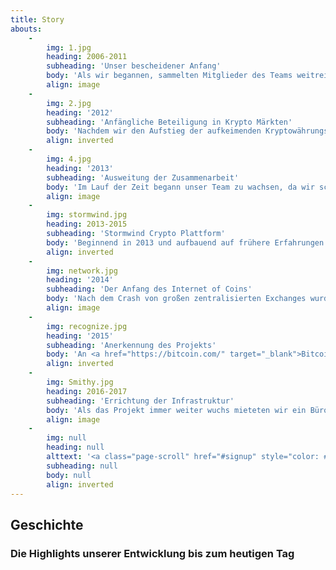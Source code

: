 ```yaml
---
title: Story
abouts:
    -
        img: 1.jpg
        heading: 2006-2011
        subheading: 'Unser bescheidener Anfang'
        body: 'Als wir begannen, sammelten Mitglieder des Teams weitreichende Erfahrungen in finanziellen Märkten, einschließlich Foreign Exchange, Commodity trading und Handel mit Gold. Wir programmierten automatische Handelsplattformen, testeten frühe elektronische Assetsysteme und entwickelten eine Mulit Asset Handels Infrastruktur. Ständiger Kontakt mit realen und Krisenmärkten in dieser wichtigen Phase stärkte unseren Glauben das ein neuer Ansatz für persönliche Finanzen notwendig ist, um ökonomischen Wachstum wieder in Deine und meine Hände zu legen. '
        align: image
    -
        img: 2.jpg
        heading: '2012'
        subheading: 'Anfängliche Beteiligung in Krypto Märkten'
        body: 'Nachdem wir den Aufstieg der aufkeimenden Kryptowährungs Märkte miterlebten seit Bitcoin''s Start in 2009 erkannten wir das Potential dieser revolutionären Technologie. Mitglieder unseres Teams arbeiteten mit aufkommenden Altcoins und Exchanges und vermittelten Mining Ausstattung an Dritte. Wir sammelten Wissen über die Technologien hinter den Kryptoplattformen und den Blockchain Plattformen.'
        align: inverted
    -
        img: 4.jpg
        heading: '2013'
        subheading: 'Ausweitung der Zusammenarbeit'
        body: 'Im Lauf der Zeit begann unser Team zu wachsen, da wir schrittweise Experten deren Laufbahnen wir kannten mit an Bord holten und dadurch zusätzliches Wissen und Erfahrungen im Bereich Fintech und Kryptowährungen sammeln konnten. Wir beteiligten uns an einem Pionierprojekt um Blockchain Technologie im Energie Sektor zu verwenden. Ebenso bauten wir ein Bitcoin-Fiat Gateway System.'
        align: image
    -
        img: stormwind.jpg
        heading: 2013-2015
        subheading: 'Stormwind Crypto Plattform'
        body: 'Beginnend in 2013 und aufbauend auf frühere Erfahrungen entwickelten wir die Stormwind Krypto Handels Plattform und dazugehörige Hybride Assets. Diese wurden 2014 der Öffentlichkeit vorgestellt und auf der <a href="http://nxt.org/" target="_blank">NXT</a> und <a href="http://counterparty.io/" target="_blank">Counterparty</a> Markt Plattform verfügbar gemacht. Das Stormwind System handelte mit Hilfe von öffentlichen APIs diverser Krypto Exchanges mit den gesammelten Geldanlagen. Trotz schwieriger Marktbedingungen wurden Teilnehmer profitabel belohnt.'
        align: inverted
    -
        img: network.jpg
        heading: '2014'
        subheading: 'Der Anfang des Internet of Coins'
        body: 'Nach dem Crash von großen zentralisierten Exchanges wurde die Notwendigkeit für ein voll dezentralisiertes Exchange System immer offensichtlicher. Wir starteten nicht mit einem Fundraiser, da wir zuerst eine gereifte technologische Infrastruktur aufbauen wollten mit dem Ziel das abzuliefern was wir versprochen haben. Stattdessen verfassten wir unser Whitepaper und starteten die <a href="http://internetofcoins.org/" target="_blank">internetofcoins.org</a> Webseite. <a href="https://bitalo.com/" target="_blank">Bitalo</a> unterstützten uns mit einer Spende in dieser Anfangsphase.'
        align: image
    -
        img: recognize.jpg
        heading: '2015'
        subheading: 'Anerkennung des Projekts'
        body: 'An <a href="https://bitcoin.com/" target="_blank">Bitcoin''s</a> sechstem Geburtstag veröffentlichten wir unser Whitepaper. Wir präsentierten es auf mehreren Kryptowährungs Konferenzen quer durch Europa, ebenso wie auf dem <a href="https://www.startupbootcamp.org/" target="_blank">Startup Bootcamp Fintech</a>. Der niederländische <a href="https://www.sidnfonds.nl/excerpt/" target="_blank">SIDN Fund</a> würdigte unser Non-profit Projekt mit dem Pioneer Award als eine "Ergänzung zu einem freien und unabhängigem Internet" und stellte eine Finanzierung für die weitere Entwicklung.'
        align: inverted
    -
        img: Smithy.jpg
        heading: 2016-2017
        subheading: 'Errichtung der Infrastruktur'
        body: 'Als das Projekt immer weiter wuchs mieteten wir ein Büro um mit dem Team an einem fixen Ort arbeiten zu können. Unser erster operativer Prototyp wird in Holland von einer Gruppe Alpha-Tester getestet um Sicherheit und einfache Benutzbarkeit zu garantieren. Diese versorgten uns mit Feedback bezüglich Benutzbarkeit und Benutzererfahrungen unserer persönlichen finanziellen Umgebung und tun dies auch weiterhin. Matthias Klees von der Federated Blockchains Initiative schloß sich unserem Projekt an und die <a href="https://nlnet.nl/" target="_blank">NLnet Foundation</a> wurde unser Finanzierer und rechtlicher Berater.'
        align: image
    -
        img: null
        heading: null
        alttext: '<a class="page-scroll" href="#signup" style="color: #EEE; text-decoration: none;">Sei Teil<br />unserer <br />Geschichte!</a>'
        subheading: null
        body: null
        align: inverted
---
```


## Geschichte
### Die Highlights unserer Entwicklung bis zum heutigen Tag

